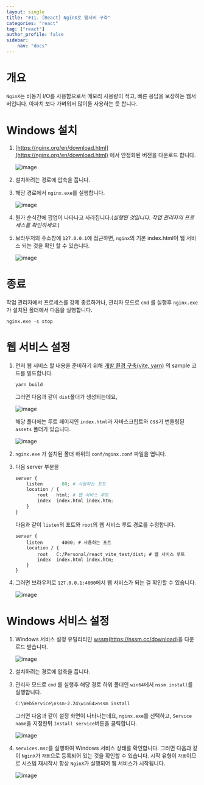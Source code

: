```yaml
---
layout: single
title: "#11. [React] NginX로 웹서버 구축"
categories: "react"
tag: ["react"]
author_profile: false
sidebar: 
    nav: "docs"
---
```


# 개요

`NginX`는 비동기 I/O를 사용함으로서 메모리 사용량이 적고, 빠른 응답을 보장하는 웹서버입니다. 아파치 보다 가벼워서 많이들 사용하는 듯 합니다.

# Windows 설치

1. [https://nginx.org/en/download.html](https://nginx.org/en/download.html) 에서 안정화된 버전을 다운로드 합니다.

    ![image](https://github.com/user-attachments/assets/3702834d-4a6e-405c-894a-b9d24377dc94)

2. 설치하려는 경로에 압축을 풉니다.

3. 해당 경로에서 `nginx.exe`를 실행합니다.

    ![image](https://github.com/user-attachments/assets/88a89425-63f4-4d1a-a904-b04c0a1c471d)

4. 뭔가 순식간에 팝업이 나타나고 사라집니다.(*실행된 것입니다. 작업 관리자의 프로세스를 확인하세요.*)

5. 브라우저의 주소창에 `127.0.0.1`에 접근하면, `nginx`의 기본 index.html이 웹 서비스 되는 것을 확인 할 수 있습니다.

    ![image](https://github.com/user-attachments/assets/0053705b-22d4-448c-b433-f85531328a6f)

# 종료

작업 관리자에서 프로세스를 강제 종료하거나, 관리자 모드로 `cmd` 를 실행후 `nginx.exe` 가 설치된 폴더에서 다음을 실행합니다.

```
nginx.exe -s stop
```

# 웹 서비스 설정

1. 먼저 웹 서비스 할 내용을 준비하기 위해 [개발 환경 구축(vite, yarn)](https://tango1202.github.io/react/react-config-vite/) 의 sample 코드를 빌드합니다.

    ```
    yarn build
    ```

    그러면 다음과 같이 `dist`폴더가 생성되는데요,

    ![image](https://github.com/user-attachments/assets/3dba0e8f-dc07-4394-8ec0-41066c5716af)

    해당 폴더에는 루트 페이지인 `index.html`과 자바스크립트와 css가 번들링된 `assets` 폴더가 있습니다.

    ![image](https://github.com/user-attachments/assets/afbd47c9-b3b5-4096-ae60-074233a8af3e)


2. `nginx.exe` 가 설치된 폴더 하위의 `conf/nginx.conf` 파일을 엽니다.

3. 다음 server 부분을 

    ```python
    server {
        listen       80; # 사용하는 포트
        location / {
            root   html; # 웹 서비스 루트
            index  index.html index.htm;
        }
    }
    ```

    다음과 같이 `listen`의 포트와 `root`의 웹 서비스 루트 경로를 수정합니다.

    ```
    server {
        listen       4000; # 사용하는 포트
        location / {
            root   C:/Personal/react_vite_test/dist; # 웹 서비스 루트
            index  index.html index.htm;
        }
    }
    ```

4. 그러면 브라우저로 `127.0.0.1:4000`에서 웹 서비스가 되는 걸 확인할 수 있습니다.

    ![image](https://github.com/user-attachments/assets/fb8b9c7d-1c5c-483b-a9ec-50f1112bb676)

# Windows 서비스 설정

1. Windows 서비스 설정 유틸리티인 [wssm(https://nssm.cc/download)](https://nssm.cc/download)을 다운로드 받습니다.

    ![image](https://github.com/user-attachments/assets/189d81ac-516c-4ec8-8efd-81fe77f06029)

2. 설치하려는 경로에 압축을 풉니다.

3. 관리자 모드로 `cmd` 를 실행후 해당 경로 하위 폴더인 `win64`에서 `nssm install`를 실행합니다.

    ```
    C:\WebService\nssm-2.24\win64>nssm install
    ```

    그러면 다음과 같이 설정 화면이 나타나는데요, `nginx.exe`를 선택하고, `Service name`을 지정한뒤 `Install service`버튼을 클릭합니다.

    ![image](https://github.com/user-attachments/assets/1e1ada00-c6ab-4b74-a34f-56e1b9dec09c)

4. `services.msc`를 실행하여 Windows 서비스 상태를 확인합니다. 그러면 다음과 같이 `NginX`가 `자동`으로 등록되어 있는 것을 확인할 수 있습니다. 시작 유형이 `자동`이므로 시스템 재시작시 항상 `NginX`가 실행되어 웹 서비스가 시작됩니다.

    ![image](https://github.com/user-attachments/assets/fb273bbd-c680-4f62-a693-7b5ad50d67c9)
